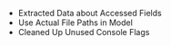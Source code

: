 ﻿- Extracted Data about Accessed Fields
- Use Actual File Paths in Model
- Cleaned Up Unused Console Flags
